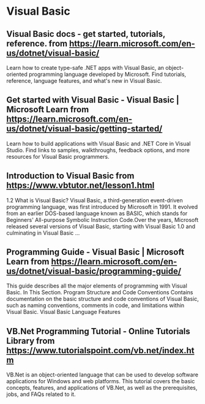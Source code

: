 # Visual Basic
## Visual Basic docs - get started, tutorials, reference. from https://learn.microsoft.com/en-us/dotnet/visual-basic/
Learn how to create type-safe .NET apps with Visual Basic, an object-oriented programming language developed by Microsoft. Find tutorials, reference, language features, and what's new in Visual Basic.
## Get started with Visual Basic - Visual Basic | Microsoft Learn from https://learn.microsoft.com/en-us/dotnet/visual-basic/getting-started/
Learn how to build applications with Visual Basic and .NET Core in Visual Studio. Find links to samples, walkthroughs, feedback options, and more resources for Visual Basic programmers.
## Introduction to Visual Basic from https://www.vbtutor.net/lesson1.html
1.2 What is Visual Basic? Visual Basic, a third-generation event-driven programming language, was first introduced by Microsoft in 1991. It evolved from an earlier DOS-based language known as BASIC, which stands for Beginners' All-purpose Symbolic Instruction Code.Over the years, Microsoft released several versions of Visual Basic, starting with Visual Basic 1.0 and culminating in Visual Basic ...
## Programming Guide - Visual Basic | Microsoft Learn from https://learn.microsoft.com/en-us/dotnet/visual-basic/programming-guide/
This guide describes all the major elements of programming with Visual Basic. In This Section. Program Structure and Code Conventions Contains documentation on the basic structure and code conventions of Visual Basic, such as naming conventions, comments in code, and limitations within Visual Basic. Visual Basic Language Features
## VB.Net Programming Tutorial - Online Tutorials Library from https://www.tutorialspoint.com/vb.net/index.htm
VB.Net is an object-oriented language that can be used to develop software applications for Windows and web platforms. This tutorial covers the basic concepts, features, and applications of VB.Net, as well as the prerequisites, jobs, and FAQs related to it.

